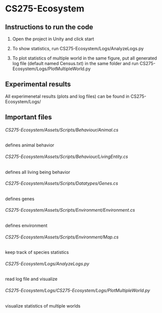 # CS275-Ecosystem
## Instructions to run the code
1. Open the project in Unity and click start

2. To show statistics, run CS275-Ecosystem/Logs/AnalyzeLogs.py

3. To plot statistics of multiple world in the same figure, put all generated log file (default named Census.txt) in the same folder and run CS275-Ecosystem/Logs/PlotMultipleWorld.py

## Experimental results
All experimenetal results (plots and log files) can be found in CS275-Ecosystem/Logs/

## Important files
###### CS275-Ecosystem/Assets/Scripts/Behaviour/Animal.cs
defines animal behavior
###### CS275-Ecosystem/Assets/Scripts/Behaviour/LivingEntity.cs
defines all living being behavior
###### CS275-Ecosystem/Assets/Scripts/Datatypes/Genes.cs
defines genes
###### CS275-Ecosystem/Assets/Scripts/Environment/Environment.cs
defines environment
###### CS275-Ecosystem/Assets/Scripts/Environment/Map.cs
keep track of species statistics
###### CS275-Ecosystem/Logs/AnalyzeLogs.py
read log file and visualize
###### CS275-Ecosystem/Logs/CS275-Ecosystem/Logs/PlotMultipleWorld.py
visualize statistics of multiple worlds
